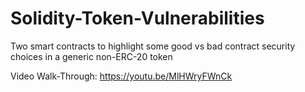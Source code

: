 # Solidity-Token-Vulnerabilities
Two smart contracts to highlight some good vs bad contract security choices in a generic non-ERC-20 token

Video Walk-Through: https://youtu.be/MlHWryFWnCk
